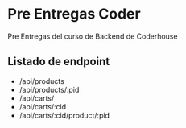 # Pre Entregas Coder
Pre Entregas del curso de Backend de Coderhouse

## Listado de endpoint
- /api/products
- /api/products/:pid
- /api/carts/
- /api/carts/:cid
- /api/carts/:cid/product/:pid